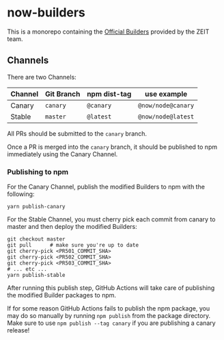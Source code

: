 # now-builders

This is a monorepo containing the [Official Builders](https://zeit.co/docs/v2/deployments/builders/overview) provided by the ZEIT team.

## Channels

There are two Channels:

| Channel | Git Branch | npm dist-tag | use example        |
| ------- | ---------- | ------------ | ------------------ |
| Canary  | `canary`   | `@canary`    | `@now/node@canary` |
| Stable  | `master`   | `@latest`    | `@now/node@latest` |

All PRs should be submitted to the `canary` branch.

Once a PR is merged into the `canary` branch, it should be published to npm immediately using the Canary Channel.

### Publishing to npm

For the Canary Channel, publish the modified Builders to npm with the following:

```
yarn publish-canary
```

For the Stable Channel, you must cherry pick each commit from canary to master and then deploy the modified Builders:

```
git checkout master
git pull      # make sure you're up to date
git cherry-pick <PR501_COMMIT_SHA>
git cherry-pick <PR502_COMMIT_SHA>
git cherry-pick <PR503_COMMIT_SHA>
# ... etc ...
yarn publish-stable
```

After running this publish step, GitHub Actions will take care of publishing the modified Builder packages to npm.

If for some reason GitHub Actions fails to publish the npm package, you may do so
manually by running `npm publish` from the package directory. Make sure to
use `npm publish --tag canary` if you are publishing a canary release!
